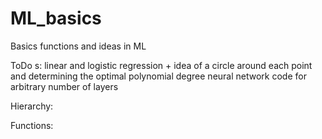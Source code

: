 # ML_basics
Basics functions and ideas in ML

ToDo s:
linear and logistic regression + idea of a circle around each point and determining the optimal polynomial degree
neural network code for arbitrary number of layers

Hierarchy:

Functions:

